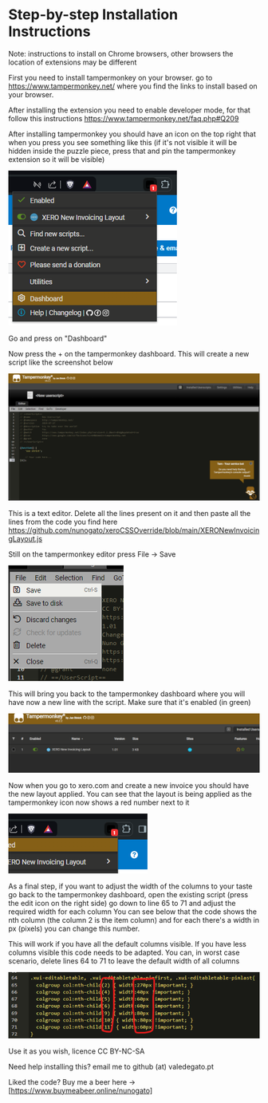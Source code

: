 # Step-by-step Installation Instructions

Note: instructions to install on Chrome browsers, other browsers the location of extensions may be different

First you need to install tampermonkey on your browser. go to https://www.tampermonkey.net/ where you find the links to install based on your browser.

After installing the extension you need to enable developer mode, for that follow this instructions https://www.tampermonkey.net/faq.php#Q209

After installing tampermonkey you should have an icon on the top right that when you press you see something like this (if it's not visible it will be hidden inside the puzzle piece, press that and pin the tampermonkey extension so it will be visible)

![tampermonkey extension](https://github.com/nunogato/xeroCSSOverride/blob/main/screenshots/1.png?raw=true)

Go and press on "Dashboard"

Now press the + on the tampermonkey dashboard. This will create a new script like the screenshot below

![tampermonkey dashboard](https://github.com/nunogato/xeroCSSOverride/blob/main/screenshots/2.png?raw=true)

This is a text editor. Delete all the lines present on it and then paste all the lines from the code you find here https://github.com/nunogato/xeroCSSOverride/blob/main/XERONewInvoicingLayout.js

Still on the tampermonkey editor press File -> Save

![tampermonkey save](https://github.com/nunogato/xeroCSSOverride/blob/main/screenshots/3.png?raw=true)

This will bring you back to the tampermonkey dashboard where you will have now a new line with the script. Make sure that it's enabled (in green)

![tampermonkey script installed](https://github.com/nunogato/xeroCSSOverride/blob/main/screenshots/4.png?raw=true)

Now when you go to xero.com and create a new invoice you should have the new layout applied. You can see that the layout is being applied as the tampermonkey icon now shows a red number next to it

![tampermonkey script active](https://github.com/nunogato/xeroCSSOverride/blob/main/screenshots/5.png?raw=true)

As a final step, if you want to adjust the width of the columns to your taste go back to the tampermonkey dashboard, open the existing script (press the edit icon on the right side) go down to line 65 to 71 and adjust the required width for each column
You can see below that the code shows the nth column (the column 2 is the item column) and for each there's a width in px (pixels) you can change this number.

This will work if you have all the default columns visible. If you have less columns visible this code needs to be adapted. You can, in worst case scenario, delete lines 64 to 71 to leave the default width of all columns

![edit columns to your flavour](https://github.com/nunogato/xeroCSSOverride/blob/main/screenshots/6.png?raw=true)

Use it as you wish, licence CC BY-NC-SA

Need help installing this? email me to github (at) valedegato.pt

Liked the code? Buy me a beer here -> [https://www.buymeabeer.online/nunogato]
